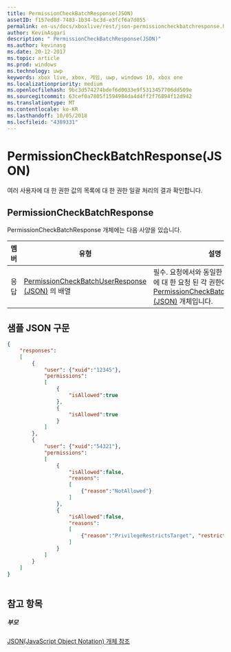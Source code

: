 ```yaml
---
title: PermissionCheckBatchResponse(JSON)
assetID: f157ed8d-7483-1b34-bc3d-e3fcf6a7d055
permalink: en-us/docs/xboxlive/rest/json-permissioncheckbatchresponse.html
author: KevinAsgari
description: " PermissionCheckBatchResponse(JSON)"
ms.author: kevinasg
ms.date: 20-12-2017
ms.topic: article
ms.prod: windows
ms.technology: uwp
keywords: xbox live, xbox, 게임, uwp, windows 10, xbox one
ms.localizationpriority: medium
ms.openlocfilehash: 9bc3d574274bdef6d0033e9f5313457706dd509e
ms.sourcegitcommit: 63cef0a7805f1594984da4d4ff2f76894f12d942
ms.translationtype: MT
ms.contentlocale: ko-KR
ms.lasthandoff: 10/05/2018
ms.locfileid: "4389331"
---
```

# <a name="permissioncheckbatchresponse-json"></a>PermissionCheckBatchResponse(JSON)
여러 사용자에 대 한 권한 값의 목록에 대 한 권한 일괄 처리의 결과 확인합니다. 
<a id="ID4EN"></a>

 
## <a name="permissioncheckbatchresponse"></a>PermissionCheckBatchResponse
 
PermissionCheckBatchResponse 개체에는 다음 사양을 있습니다.
 
| 멤버| 유형| 설명| 
| --- | --- | --- | 
| 응답| [PermissionCheckBatchUserResponse (JSON)](json-permissioncheckbatchuserresponse.md) 의 배열| 필수. 요청에서와 동일한 순서로 원래 요청에 대 한 요청 된 각 권한에 대 한 [PermissionCheckBatchUserResponse (JSON)](json-permissioncheckbatchuserresponse.md) 개체입니다.| 
  
<a id="ID4EQB"></a>

 
## <a name="sample-json-syntax"></a>샘플 JSON 구문
 

```json
{
    "responses":
    [
        {
            "user": {"xuid":"12345"},
            "permissions":
            [
                {
                    "isAllowed":true
                },
                {
                    "isAllowed":true
                }
            ]
        },
        {
            "user": {"xuid":"54321"},
            "permissions":
            [
                {
                    "isAllowed":false,
                    "reasons":
                    [
                        {"reason":"NotAllowed"}
                    ]
                },
                {
                    "isAllowed":false,
                    "reasons":
                    [
                        {"reason":"PrivilegeRestrictsTarget", "restrictedSetting":"AllowProfileViewing"}
                    ]
                }
            ]
        }
    ]
}
    
```

  
<a id="ID4EZB"></a>

 
## <a name="see-also"></a>참고 항목
 
<a id="ID4E2B"></a>

 
##### <a name="parent"></a>부모 

[JSON(JavaScript Object Notation) 개체 참조](atoc-xboxlivews-reference-json.md)

   